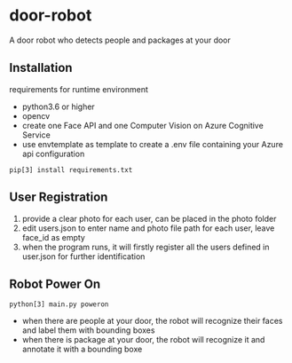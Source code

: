 # door-robot

A door robot who detects people and packages at your door 

## Installation

requirements for runtime environment

* python3.6 or higher
* opencv
* create one Face API and one Computer Vision on Azure Cognitive Service
* use envtemplate as template to create a .env file containing your Azure api configuration

```pip[3] install requirements.txt```

## User Registration

1. provide a clear photo for each user, can be placed in the photo folder
2. edit users.json to enter name and photo file path for each user, leave face_id as empty
3. when the program runs, it will firstly register all the users defined in user.json for further identification

## Robot Power On

```python[3] main.py poweron```

* when there are people at your door, the robot will recognize their faces and label them with bounding boxes
* when there is package at your door, the robot will recognize it and annotate it with a bounding boxe

